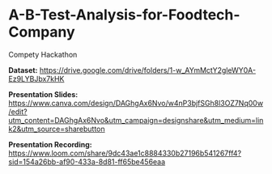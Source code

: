 # A-B-Test-Analysis-for-Foodtech-Company
Compety Hackathon

**Dataset:** https://drive.google.com/drive/folders/1-w_AYmMctY2gleWY0A-Ez9LYBJbx7kHK

**Presentation Slides:** https://www.canva.com/design/DAGhgAx6Nvo/w4nP3bjfSGh8l3OZ7Nq00w/edit?utm_content=DAGhgAx6Nvo&utm_campaign=designshare&utm_medium=link2&utm_source=sharebutton

**Presentation Recording:** https://www.loom.com/share/9dc43ae1c8884330b27196b541267ff4?sid=154a26bb-af90-433a-8d81-ff65be456eaa

